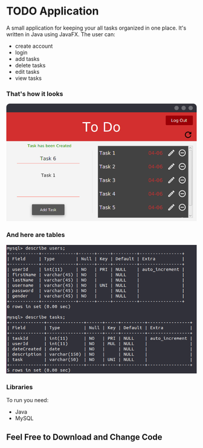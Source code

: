 TODO Application
======

A small application for keeping your all tasks organized in one place.
It's written in Java using JavaFX.
The user can:
* create account
* login
* add tasks
* delete tasks
* edit tasks
* view tasks

### That's how it looks
![](app.png)

### And here are tables
![](tables.png)

### Libraries
To run you need:
* Java
* MySQL

## Feel Free to Download and Change Code

